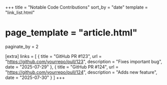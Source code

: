 +++
title = "Notable Code Contributions"
sort_by = "date"
template = "link_list.html"
# page_template = "article.html"
paginate_by = 2

[extra]
links = [
    { title = "GitHub PR #123", url = "https://github.com/yourrepo/pull/123", description = "Fixes important bug", date = "2025-07-29" },
    { title = "GitHub PR #124", url = "https://github.com/yourrepo/pull/124", description = "Adds new feature", date = "2025-07-30" }
]
+++
